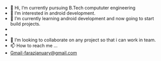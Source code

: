 - 👋 Hi, I’m currently pursuing B.Tech compututer engineering
- 👀 I’m interested in android development.
- 🌱 I’m currently learning android development and now going to start build projects.
-  
-
- 💞️ I’m looking to collaborate on any project so that i can work in team.
- 📫 How to reach me ... 
- Gmail-farazjanuary@gmail.com

<!---
0701MF20/0701MF20 is a ✨ special ✨ repository because its `README.md` (this file) appears on your GitHub profile.
You can click the Preview link to take a look at your changes.
--->
